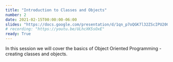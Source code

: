 ```yaml
---
title: "Introduction to Classes and Objects"
number: 2
date: 2021-02-15T00:00:00-06:00
slides: "https://docs.google.com/presentation/d/1qn_p7oQGK7l32ZScIPU20GBANtYoJ97ivH2sODwT6J8/edit?usp=sharing"
# recording: "https://youtu.be/ULhcXK5sOxE"
ready: True
---
```


In this session we will cover the basics of Object Oriented Programming - creating classes and objects.
